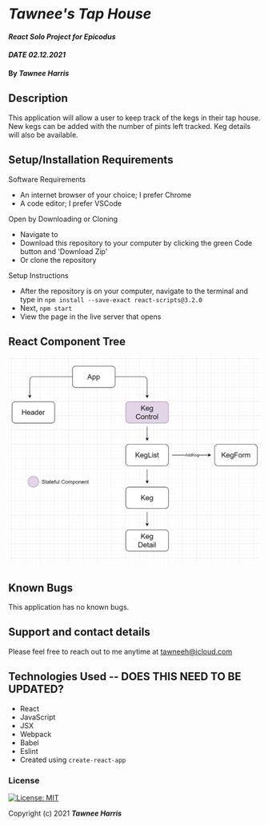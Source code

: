 # _Tawnee's Tap House_

#### _React Solo Project for Epicodus_
#### _DATE 02.12.2021_

#### By _**Tawnee Harris**_

## Description

This application will allow a user to keep track of the kegs in their tap house. New kegs can be added with the number of pints left tracked. Keg details will also be available.

## Setup/Installation Requirements

Software Requirements
* An internet browser of your choice; I prefer Chrome
* A code editor; I prefer VSCode

Open by Downloading or Cloning
* Navigate to <GITHUB REPO URL>
* Download this repository to your computer by clicking the green Code button and 'Download Zip'
* Or clone the repository

Setup Instructions 
* After the repository is on your computer, navigate to the terminal and type in `npm install --save-exact react-scripts@3.2.0`
* Next, `npm start`
* View the page in the live server that opens

## React Component Tree

<img style="width: 30% height: 30%" src="./read-me-assets/TapHouseTree.png">

## Known Bugs

This application has no known bugs. 

## Support and contact details

Please feel free to reach out to me anytime at <tawneeh@icloud.com>

## Technologies Used -- DOES THIS NEED TO BE UPDATED?

* React
* JavaScript
* JSX
* Webpack
* Babel
* Eslint
* Created using `create-react-app`



### License

[![License: MIT](https://img.shields.io/badge/License-MIT-yellow.svg)](https://opensource.org/licenses/MIT)

Copyright (c) 2021 **_Tawnee Harris_**